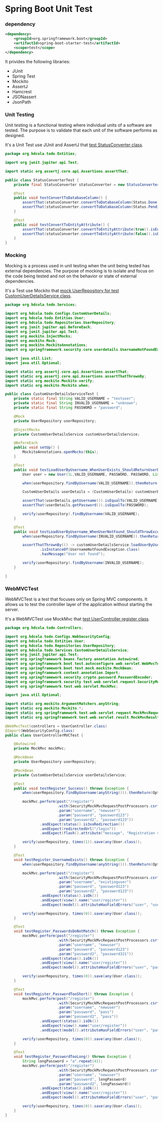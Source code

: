# Spring Boot Unit Test

### dependency

```xml
<dependency>
    <groupId>org.springframework.boot</groupId>
    <artifactId>spring-boot-starter-test</artifactId>
    <scope>test</scope>
</dependency>
```

It privides the following libraries:

- JUnit
- Spring Test
- Mockito
- AssertJ
- Hamcrest
- JSONassert
- JsonPath

### Unit Testing

Unit testing is a functional testing where individual units of a software are tested. The purpose is to validate that each unit of the software performs as designed.

It's a Unit Test use JUnit and AssertJ that [test StatusConverter class](https://github.com/hdcola/FSD12Practice/blob/ff99e508a334999ef4fc99ead560f5b137d53e4b/0911/danny/todo/src/test/java/org/hdcola/todo/Entities/StatusConverterTest.java).

```java
package org.hdcola.todo.Entities;

import org.junit.jupiter.api.Test;

import static org.assertj.core.api.Assertions.assertThat;

public class StatusConverterTest {
    private final StatusConverter statusConverter = new StatusConverter();

    @Test
    public void testConvertToDatabaseColumn() {
        assertThat(statusConverter.convertToDatabaseColumn(Status.Done)).isTrue();
        assertThat(statusConverter.convertToDatabaseColumn(Status.Pending)).isFalse();
    }

    @Test
    public void testConvertToEntityAttribute() {
        assertThat(statusConverter.convertToEntityAttribute(true)).isEqualTo(Status.Done);
        assertThat(statusConverter.convertToEntityAttribute(false)).isEqualTo(Status.Pending);
    }
}
```

### Mocking

Mocking is a process used in unit testing when the unit being tested has external dependencies. The purpose of mocking is to isolate and focus on the code being tested and not on the behavior or state of external dependencies.

It's a Test use Mockito that [mock UserRepository for test CustomUserDetailsService class](https://github.com/hdcola/FSD12Practice/blob/main/0911/danny/todo/src/test/java/org/hdcola/todo/Services/CustomUserDetailsServiceTest.java).

```java
package org.hdcola.todo.Services;

import org.hdcola.todo.Configs.CustomUserDetails;
import org.hdcola.todo.Entities.User;
import org.hdcola.todo.Repositories.UserRepository;
import org.junit.jupiter.api.BeforeEach;
import org.junit.jupiter.api.Test;
import org.mockito.InjectMocks;
import org.mockito.Mock;
import org.mockito.MockitoAnnotations;
import org.springframework.security.core.userdetails.UsernameNotFoundException;

import java.util.List;
import java.util.Optional;

import static org.assertj.core.api.Assertions.assertThat;
import static org.assertj.core.api.Assertions.assertThatThrownBy;
import static org.mockito.Mockito.verify;
import static org.mockito.Mockito.when;

public class CustomUserDetailsServiceTest {
    private static final String VALID_USERNAME = "testuser";
    private static final String INVALID_USERNAME = "unknown";
    private static final String PASSWORD = "password";

    @Mock
    private UserRepository userRepository;

    @InjectMocks
    private CustomUserDetailsService customUserDetailsService;

    @BeforeEach
    public void setUp() {
        MockitoAnnotations.openMocks(this);
    }

    @Test
    public void testLoadUserByUsername_WhenUserExists_ShouldReturnUserDetails() {
        User user = new User(1L,VALID_USERNAME, PASSWORD, PASSWORD, List.of());

        when(userRepository.findByUsername(VALID_USERNAME)).thenReturn(Optional.of(user));

        CustomUserDetails userDetails = (CustomUserDetails) customUserDetailsService.loadUserByUsername(VALID_USERNAME);

        assertThat(userDetails.getUsername()).isEqualTo(VALID_USERNAME);
        assertThat(userDetails.getPassword()).isEqualTo(PASSWORD);

        verify(userRepository).findByUsername(VALID_USERNAME);
    }

    @Test
    public void testLoadUserByUsername_WhenUserNotFound_ShouldThrowException() {
        when(userRepository.findByUsername(INVALID_USERNAME)).thenReturn(Optional.empty());

        assertThatThrownBy(() -> customUserDetailsService.loadUserByUsername(INVALID_USERNAME))
                .isInstanceOf(UsernameNotFoundException.class)
                .hasMessage("User not found");

        verify(userRepository).findByUsername(INVALID_USERNAME);
    }

}
```

### WebMVCTest

WebMVCTest is a test that focuses only on Spring MVC components. It allows us to test the controller layer of the application without starting the server.

It's a WebMVCTest use MockMvc that [test UserController register class](https://github.com/hdcola/FSD12Practice/blob/main/0911/danny/todo/src/test/java/org/hdcola/todo/Controllers/UserControllerMVCTest.java).

```java
package org.hdcola.todo.Controllers;

import org.hdcola.todo.Configs.WebSecurityConfig;
import org.hdcola.todo.Entities.User;
import org.hdcola.todo.Repositories.UserRepository;
import org.hdcola.todo.Services.CustomUserDetailsService;
import org.junit.jupiter.api.Test;
import org.springframework.beans.factory.annotation.Autowired;
import org.springframework.boot.test.autoconfigure.web.servlet.WebMvcTest;
import org.springframework.boot.test.mock.mockito.MockBean;
import org.springframework.context.annotation.Import;
import org.springframework.security.crypto.password.PasswordEncoder;
import org.springframework.security.test.web.servlet.request.SecurityMockMvcRequestPostProcessors;
import org.springframework.test.web.servlet.MockMvc;

import java.util.Optional;

import static org.mockito.ArgumentMatchers.anyString;
import static org.mockito.Mockito.*;
import static org.springframework.test.web.servlet.request.MockMvcRequestBuilders.post;
import static org.springframework.test.web.servlet.result.MockMvcResultMatchers.*;

@WebMvcTest(controllers = UserController.class)
@Import(WebSecurityConfig.class)
public class UserControllerMVCTest {

    @Autowired
    private MockMvc mockMvc;

    @MockBean
    private UserRepository userRepository;

    @MockBean
    private CustomUserDetailsService userDetailsService;

    @Test
    public void testRegister_Success() throws Exception {
        when(userRepository.findByUsername(anyString())).thenReturn(Optional.empty());

        mockMvc.perform(post("/register")
                        .with(SecurityMockMvcRequestPostProcessors.csrf())
                        .param("username", "newuser")
                        .param("password", "password123")
                        .param("password2", "password123"))
                .andExpect(status().is3xxRedirection())
                .andExpect(redirectedUrl("/login"))
                .andExpect(flash().attribute("message", "Registration successful. Please login."));

        verify(userRepository, times(1)).save(any(User.class));
    }

    @Test
    void testRegister_UsernameExists() throws Exception {
        when(userRepository.findByUsername(anyString())).thenReturn(Optional.of(new User()));

        mockMvc.perform(post("/register")
                        .with(SecurityMockMvcRequestPostProcessors.csrf())
                        .param("username", "existinguser")
                        .param("password", "password123")
                        .param("password2", "password123"))
                .andExpect(status().isOk())
                .andExpect(view().name("user/register"))
                .andExpect(model().attributeHasFieldErrors("user", "username"));

        verify(userRepository, times(0)).save(any(User.class));
    }

    @Test
    void testRegister_PasswordsDoNotMatch() throws Exception {
        mockMvc.perform(post("/register")
                        .with(SecurityMockMvcRequestPostProcessors.csrf())
                        .param("username", "newuser")
                        .param("password", "password123")
                        .param("password2", "password321"))
                .andExpect(status().isOk())
                .andExpect(view().name("user/register"))
                .andExpect(model().attributeHasFieldErrors("user", "password", "password2"));

        verify(userRepository, times(0)).save(any(User.class));
    }

    @Test
    void testRegister_PasswordTooShort() throws Exception {
        mockMvc.perform(post("/register")
                        .with(SecurityMockMvcRequestPostProcessors.csrf())
                        .param("username", "newuser")
                        .param("password", "pass")
                        .param("password2", "pass"))
                .andExpect(status().isOk())
                .andExpect(view().name("user/register"))
                .andExpect(model().attributeHasFieldErrors("user", "password"));

        verify(userRepository, times(0)).save(any(User.class));
    }

    @Test
    void testRegister_PasswordTooLong() throws Exception {
        String longPassword = "a".repeat(41);
        mockMvc.perform(post("/register")
                        .with(SecurityMockMvcRequestPostProcessors.csrf())
                        .param("username", "newuser")
                        .param("password", longPassword)
                        .param("password2", longPassword))
                .andExpect(status().isOk())
                .andExpect(view().name("user/register"))
                .andExpect(model().attributeHasFieldErrors("user", "password"));

        verify(userRepository, times(0)).save(any(User.class));
    }
}
```